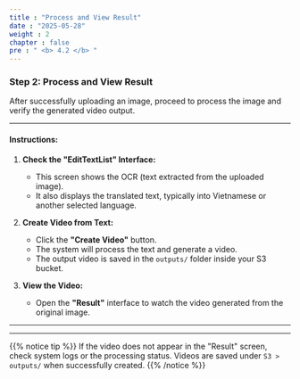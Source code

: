 ```yaml
---
title : "Process and View Result"
date : "2025-05-28"
weight : 2
chapter : false
pre : " <b> 4.2 </b> "
---
```


### Step 2: Process and View Result

After successfully uploading an image, proceed to process the image and verify the generated video output.

---

#### Instructions:

1. **Check the "EditTextList" Interface:**
   - This screen shows the OCR (text extracted from the uploaded image).
   - It also displays the translated text, typically into Vietnamese or another selected language.

2. **Create Video from Text:**
   - Click the **"Create Video"** button.
   - The system will process the text and generate a video.
   - The output video is saved in the `outputs/` folder inside your S3 bucket.

3. **View the Video:**
   - Open the **"Result"** interface to watch the video generated from the original image.

---



---

{{% notice tip %}}
If the video does not appear in the "Result" screen, check system logs or the processing status. Videos are saved under `S3 > outputs/` when successfully created.
{{% /notice %}}
